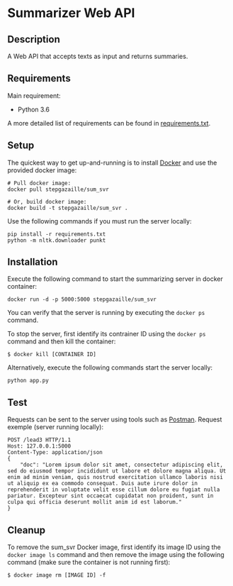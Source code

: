# Summarizer Web API
## Description
A Web API that accepts texts as input and returns summaries.

## Requirements
Main requirement:
- Python 3.6

A more detailed list of requirements can be found in [requirements.txt](requirements.txt).

## Setup
The quickest way to get up-and-running is to install [Docker](https://www.docker.com/) and use the provided docker image:
```
# Pull docker image:
docker pull stepgazaille/sum_svr

# Or, build docker image:
docker build -t stepgazaille/sum_svr .
```
Use the following commands if you must run the server locally:
```
pip install -r requirements.txt
python -m nltk.downloader punkt
```

## Installation
Execute the following command to start the summarizing server in docker container:
```
docker run -d -p 5000:5000 stepgazaille/sum_svr
```
You can verify that the server is running by executing the ```docker ps``` command.

To stop the server, first identify its contrainer ID using the ```docker ps``` command and then kill the container:
```
$ docker kill [CONTAINER ID]
```

Alternatively, execute the following commands start the server locally:
```
python app.py
```


## Test
Requests can be sent to the server using tools such as [Postman](https://www.getpostman.com/).
Request exemple (server running locally):
```
POST /lead3 HTTP/1.1
Host: 127.0.0.1:5000
Content-Type: application/json
{
	"doc": "Lorem ipsum dolor sit amet, consectetur adipiscing elit, sed do eiusmod tempor incididunt ut labore et dolore magna aliqua. Ut enim ad minim veniam, quis nostrud exercitation ullamco laboris nisi ut aliquip ex ea commodo consequat. Duis aute irure dolor in reprehenderit in voluptate velit esse cillum dolore eu fugiat nulla pariatur. Excepteur sint occaecat cupidatat non proident, sunt in culpa qui officia deserunt mollit anim id est laborum."
}
```


## Cleanup
To remove the sum_svr Docker image, first identify its image ID using the ```docker image ls``` command and then remove the image using the following command (make sure the container is not running first):
```
$ docker image rm [IMAGE ID] -f
```